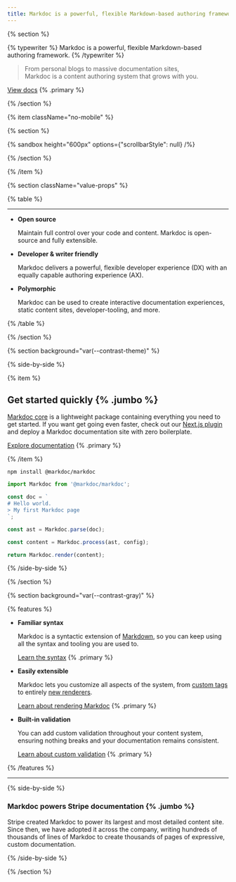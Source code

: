 ```yaml
---
title: Markdoc is a powerful, flexible Markdown-based authoring framework
---
```


{% section %}

{% typewriter %}
Markdoc is a powerful, flexible Markdown-based authoring framework.
{% /typewriter %}

> From personal blogs to massive documentation sites,  
> Markdoc is a content authoring system that grows with you.

[View docs](/docs/getting-started) {% .primary %}

{% /section %}

{% item className="no-mobile" %}

{% section %}

{% sandbox height="600px" options={"scrollbarStyle": null} /%}

{% /section %}

{% /item %}

{% section className="value-props" %}

{% table %}

---

- **Open source**

  Maintain full control over your code and content. Markdoc is open-source and fully extensible.

- **Developer & writer friendly**

  Markdoc delivers a powerful, flexible developer experience (DX) with an equally capable authoring experience (AX).

- **Polymorphic**

  Markdoc can be used to create interactive documentation experiences, static content sites, developer-tooling, and more.

{% /table %}

{% /section %}

{% section background="var(--contrast-theme)" %}

{% side-by-side %}

{% item %}

## Get started quickly {% .jumbo %}

[Markdoc core](https://github.com/markdoc/markdoc) is a lightweight package containing everything you need to get started. If you want get going even faster, check out our [Next.js plugin](https://github.com/markdoc/next.js) and deploy a Markdoc documentation site with zero boilerplate.

[Explore documentation](/docs/getting-started) {% .primary %}

{% /item %}

```shell
npm install @markdoc/markdoc
```

```js
import Markdoc from '@markdoc/markdoc';

const doc = `
# Hello world.
> My first Markdoc page
`;

const ast = Markdoc.parse(doc);

const content = Markdoc.process(ast, config);

return Markdoc.render(content);
```

{% /side-by-side %}

{% /section %}

{% section background="var(--contrast-gray)" %}

{% features %}

- **Familiar syntax**

  Markdoc is a syntactic extension of [Markdown](https://commonmark.org/), so you can keep using all the syntax and tooling you are used to.

  [Learn the syntax](/docs/syntax) {% .primary %}

- **Easily extensible**

  Markdoc lets you customize all aspects of the system, from [custom tags](/docs/tags) to entirely [new renderers](/docs/rendering).

  [Learn about rendering Markdoc](/docs/rendering) {% .primary %}

- **Built-in validation**

  You can add custom validation throughout your content system, ensuring nothing breaks and your documentation remains consistent.

  [Learn about custom validation](/docs/validation) {% .primary %}

{% /features %}

---

{% side-by-side %}

### Markdoc powers Stripe documentation {% .jumbo %}

Stripe created Markdoc to power its largest and most detailed content site. Since then, we have adopted it across the company, writing hundreds of thousands of lines of Markdoc to create thousands of pages of expressive, custom documentation.

{% /side-by-side %}

{% /section %}
